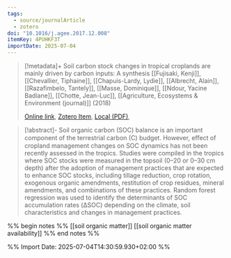 ```yaml
---
tags:
  - source/journalArticle
  - zotero
doi: "10.1016/j.agee.2017.12.008"
itemKey: 4PUHKF3T
importDate: 2025-07-04
---
```

>[!metadata]+
> Soil carbon stock changes in tropical croplands are mainly driven by carbon inputs: A synthesis
> [[Fujisaki, Kenji]], [[Chevallier, Tiphaine]], [[Chapuis-Lardy, Lydie]], [[Albrecht, Alain]], [[Razafimbelo, Tantely]], [[Masse, Dominique]], [[Ndour, Yacine Badiane]], [[Chotte, Jean-Luc]], 
> [[Agriculture, Ecosystems & Environment (journal)]] (2018)
> 
> [Online link](https://linkinghub.elsevier.com/retrieve/pii/S0167880917305443), [Zotero Item](zotero://select/library/items/4PUHKF3T), [Local (PDF)](file://C:/Users/aburg/Documents/references/zotero/storage/4B2N4NKP/Fujisaki2018_Soilcarbon.pdf), 

>[!abstract]-
>Soil organic carbon (SOC) balance is an important component of the terrestrial carbon (C) budget. However, eﬀect of cropland management changes on SOC dynamics has not been recently assessed in the tropics. Studies were compiled in the tropics where SOC stocks were measured in the topsoil (0–20 or 0–30 cm depth) after the adoption of management practices that are expected to enhance SOC stocks, including tillage reduction, crop rotation, exogenous organic amendments, restitution of crop residues, mineral amendments, and combinations of these practices. Random forest regression was used to identify the determinants of SOC accumulation rates (ΔSOC) depending on the climate, soil characteristics and changes in management practices.

%% begin notes %%
[[soil organic matter]]
[[soil organic matter availability]]
%% end notes %%

%% Import Date: 2025-07-04T14:30:59.930+02:00 %%
